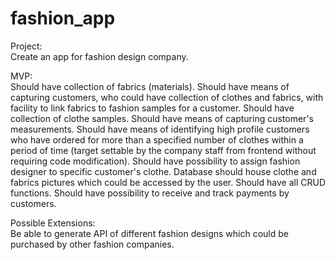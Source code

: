 # fashion_app
Project:  
Create an app for fashion design company.  

MVP:  
Should have collection of fabrics (materials). Should have means of capturing customers, who could have collection of clothes and fabrics, with facility to link fabrics to fashion samples for a customer. Should have collection of clothe samples. Should have means of capturing customer's measurements. Should have means of identifying high profile customers who have ordered for more than a specified number of clothes within a period of time (target settable by the company staff from frontend without requiring code modification). Should have possibility to assign fashion designer to specific customer's clothe. Database should house clothe and fabrics pictures which could be accessed by the user. Should have all CRUD functions. Should have possibility to receive and track payments by customers.  

Possible Extensions:  
Be able to generate API of different fashion designs which could be purchased by other fashion companies.
